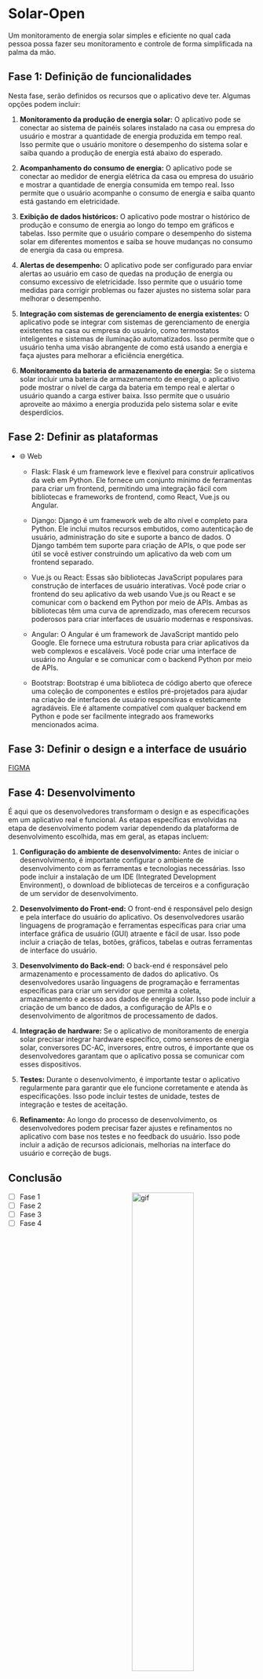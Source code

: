 # Solar-Open

Um monitoramento de energia solar simples e eficiente no qual cada pessoa possa fazer seu monitoramento e controle de forma simplificada na palma da mão.

## Fase 1: Definição de funcionalidades

Nesta fase, serão definidos os recursos que o aplicativo deve ter. Algumas opções podem incluir:

1. **Monitoramento da produção de energia solar:** O aplicativo pode se conectar ao sistema de painéis solares instalado na casa ou empresa do usuário e mostrar a quantidade de energia produzida em tempo real. Isso permite que o usuário monitore o desempenho do sistema solar e saiba quando a produção de energia está abaixo do esperado.

2. **Acompanhamento do consumo de energia:** O aplicativo pode se conectar ao medidor de energia elétrica da casa ou empresa do usuário e mostrar a quantidade de energia consumida em tempo real. Isso permite que o usuário acompanhe o consumo de energia e saiba quanto está gastando em eletricidade.

3. **Exibição de dados históricos:** O aplicativo pode mostrar o histórico de produção e consumo de energia ao longo do tempo em gráficos e tabelas. Isso permite que o usuário compare o desempenho do sistema solar em diferentes momentos e saiba se houve mudanças no consumo de energia da casa ou empresa.

4. **Alertas de desempenho:** O aplicativo pode ser configurado para enviar alertas ao usuário em caso de quedas na produção de energia ou consumo excessivo de eletricidade. Isso permite que o usuário tome medidas para corrigir problemas ou fazer ajustes no sistema solar para melhorar o desempenho.

5. **Integração com sistemas de gerenciamento de energia existentes:** O aplicativo pode se integrar com sistemas de gerenciamento de energia existentes na casa ou empresa do usuário, como termostatos inteligentes e sistemas de iluminação automatizados. Isso permite que o usuário tenha uma visão abrangente de como está usando a energia e faça ajustes para melhorar a eficiência energética.

6. **Monitoramento da bateria de armazenamento de energia:** Se o sistema solar incluir uma bateria de armazenamento de energia, o aplicativo pode mostrar o nível de carga da bateria em tempo real e alertar o usuário quando a carga estiver baixa. Isso permite que o usuário aproveite ao máximo a energia produzida pelo sistema solar e evite desperdícios.

## Fase 2: Definir as plataformas
- 🌐 Web
	- Flask: Flask é um framework leve e flexível para construir aplicativos da web em Python. Ele fornece um conjunto mínimo de ferramentas para criar um frontend, permitindo uma integração fácil com bibliotecas e frameworks de frontend, como React, Vue.js ou Angular.

	- Django: Django é um framework web de alto nível e completo para Python. Ele inclui muitos recursos embutidos, como autenticação de usuário, administração do site e suporte a banco de dados. O Django também tem suporte para criação de APIs, o que pode ser útil se você estiver construindo um aplicativo da web com um frontend separado.

	- Vue.js ou React: Essas são bibliotecas JavaScript populares para construção de interfaces de usuário interativas. Você pode criar o frontend do seu aplicativo da web usando Vue.js ou React e se comunicar com o backend em Python por meio de APIs. Ambas as bibliotecas têm uma curva de aprendizado, mas oferecem recursos poderosos para criar interfaces de usuário modernas e responsivas.

	- Angular: O Angular é um framework de JavaScript mantido pelo Google. Ele fornece uma estrutura robusta para criar aplicativos da web complexos e escaláveis. Você pode criar uma interface de usuário no Angular e se comunicar com o backend Python por meio de APIs.

	- Bootstrap: Bootstrap é uma biblioteca de código aberto que oferece uma coleção de componentes e estilos pré-projetados para ajudar na criação de interfaces de usuário responsivas e esteticamente agradáveis. Ele é altamente compatível com qualquer backend em Python e pode ser facilmente integrado aos frameworks mencionados acima.


## Fase 3: Definir o design e a interface de usuário

[FIGMA](https://www.figma.com/file/KkfqRYg4qZbWhJrMlsQsxz/SolarOpenApp?type=design&node-id=0%3A1&t=9kGWvlB0hZiTA41J-1)

## Fase 4: Desenvolvimento

É aqui que os desenvolvedores transformam o design e as especificações em um aplicativo real e funcional. As etapas específicas envolvidas na etapa de desenvolvimento podem variar dependendo da plataforma de desenvolvimento escolhida, mas em geral, as etapas incluem:

1. **Configuração do ambiente de desenvolvimento:** Antes de iniciar o desenvolvimento, é importante configurar o ambiente de desenvolvimento com as ferramentas e tecnologias necessárias. Isso pode incluir a instalação de um IDE (Integrated Development Environment), o download de bibliotecas de terceiros e a configuração de um servidor de desenvolvimento.

2. **Desenvolvimento do Front-end:**  O front-end é responsável pelo design e pela interface do usuário do aplicativo. Os desenvolvedores usarão linguagens de programação e ferramentas específicas para criar uma interface gráfica de usuário (GUI) atraente e fácil de usar. Isso pode incluir a criação de telas, botões, gráficos, tabelas e outras ferramentas de interface do usuário.

3. **Desenvolvimento do Back-end:** O back-end é responsável pelo armazenamento e processamento de dados do aplicativo. Os desenvolvedores usarão linguagens de programação e ferramentas específicas para criar um servidor que permita a coleta, armazenamento e acesso aos dados de energia solar. Isso pode incluir a criação de um banco de dados, a configuração de APIs e o desenvolvimento de algoritmos de processamento de dados.

4. **Integração de hardware:** Se o aplicativo de monitoramento de energia solar precisar integrar hardware específico, como sensores de energia solar, conversores DC-AC, inversores, entre outros, é importante que os desenvolvedores garantam que o aplicativo possa se comunicar com esses dispositivos.

5. **Testes:** Durante o desenvolvimento, é importante testar o aplicativo regularmente para garantir que ele funcione corretamente e atenda às especificações. Isso pode incluir testes de unidade, testes de integração e testes de aceitação.

6. **Refinamento:** Ao longo do processo de desenvolvimento, os desenvolvedores podem precisar fazer ajustes e refinamentos no aplicativo com base nos testes e no feedback do usuário. Isso pode incluir a adição de recursos adicionais, melhorias na interface do usuário e correção de bugs.

## Conclusão

 <img src="https://media.giphy.com/media/2rqEdFfkMzXmo/giphy.gif" alt="gif" width="50%" align="right">

- [ ] Fase 1
- [ ] Fase 2
- [ ] Fase 3
- [ ] Fase 4
